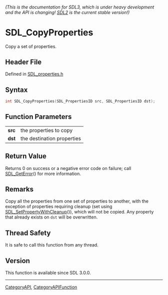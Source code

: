 ###### (This is the documentation for SDL3, which is under heavy development and the API is changing! [SDL2](https://wiki.libsdl.org/SDL2/) is the current stable version!)
# SDL_CopyProperties

Copy a set of properties.

## Header File

Defined in [SDL_properties.h](https://github.com/libsdl-org/SDL/blob/main/include/SDL3/SDL_properties.h)

## Syntax

```c
int SDL_CopyProperties(SDL_PropertiesID src, SDL_PropertiesID dst);

```

## Function Parameters

|             |                            |
| ----------- | -------------------------- |
| **src**     | the properties to copy     |
| **dst**     | the destination properties |

## Return Value

Returns 0 on success or a negative error code on failure; call
[SDL_GetError](SDL_GetError)() for more information.

## Remarks

Copy all the properties from one set of properties to another, with the
exception of properties requiring cleanup (set using
[SDL_SetPropertyWithCleanup](SDL_SetPropertyWithCleanup)()), which will not
be copied. Any property that already exists on `dst` will be overwritten.

## Thread Safety

It is safe to call this function from any thread.

## Version

This function is available since SDL 3.0.0.

----
[CategoryAPI](CategoryAPI), [CategoryAPIFunction](CategoryAPIFunction)

